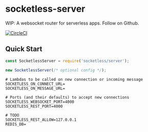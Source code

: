 # socketless-server

WIP: A websocket router for serverless apps.  Follow on Github.

[![CircleCI](https://img.shields.io/circleci/build/github/socketless/socketless-server)](https://circleci.com/gh/socketless/socketless-server)

## Quick Start

```js
const SocketlessServer = require('socketless/server');

new SocketlessServer(/* optional config */);
```

```
# Lambdas to be called on new connection or incoming message
SOCKETLESS_ON_CONNECT_URL=
SOCKETLESS_ON_MESSAGE_URL=

# Ports (and their defaults) to accept new connections
SOCKETLESS_WEBSOCKET_PORT=4000
SOCKETLESS_REST_PORT=4000

# TODO
SOCKETLESS_REST_ALLOW=127.0.0.1
REDIS_DB=
```
